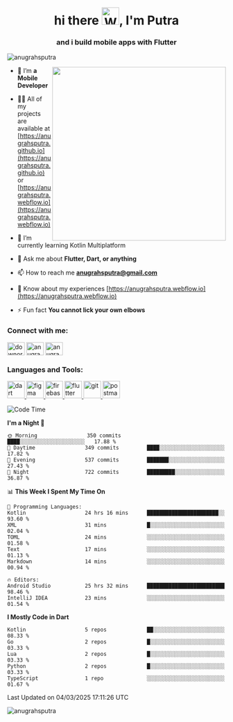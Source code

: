 

<h1 align="center">hi there <img src="https://raw.githubusercontent.com/Tarikul-Islam-Anik/Animated-Fluent-Emojis/master/Emojis/Hand%20gestures/Waving%20Hand.png" alt="Waving Hand" width="40" height="40" />, I'm Putra</h1>
<h3 align="center">and i build mobile apps with Flutter</h3>

<p align="left"> <img src="https://komarev.com/ghpvc/?username=anugrahsputra&label=Profile%20views&color=0e75b6&style=plastic" alt="anugrahsputra" /> </p>
<img align="right" width="400" src="https://user-images.githubusercontent.com/74038190/240815616-7b282ec6-fcc3-4600-90a7-2c3140549f58.gif"/>


- 🔭 I’m **a Mobile Developer**

- 👨‍💻 All of my projects are available at [https://anugrahsputra.github.io](https://anugrahsputra.github.io) or [https://anugrahsputra.webflow.io](https://anugrahsputra.webflow.io)

- 🌱 I’m currently learning Kotlin Multiplatform

- 💬 Ask me about **Flutter, Dart, or anything**

- 📫 How to reach me **anugrahsputra@gmail.com**

- 📄 Know about my experiences [https://anugrahsputra.webflow.io](https://anugrahsputra.webflow.io)

- ⚡ Fun fact **You cannot lick your own elbows**

<h3 align="left">Connect with me:</h3>
<p align="left">
<a href="https://twitter.com/downormal" target="blank"><img align="center" src="https://raw.githubusercontent.com/rahuldkjain/github-profile-readme-generator/master/src/images/icons/Social/twitter.svg" alt="downormal" height="30" width="40" /></a>
<a href="https://linkedin.com/in/anugrahsputra" target="blank"><img align="center" src="https://raw.githubusercontent.com/rahuldkjain/github-profile-readme-generator/master/src/images/icons/Social/linked-in-alt.svg" alt="anugrahsputra" height="30" width="40" /></a>
<a href="https://www.leetcode.com/anugrahsputra" target="blank"><img align="center" src="https://raw.githubusercontent.com/rahuldkjain/github-profile-readme-generator/master/src/images/icons/Social/leet-code.svg" alt="anugrahsputra" height="30" width="40" /></a>
</p>

<h3 align="left">Languages and Tools:</h3>
<p align="left"> <a href="https://dart.dev" target="_blank" rel="noreferrer"> <img src="https://www.vectorlogo.zone/logos/dartlang/dartlang-icon.svg" alt="dart" width="40" height="40"/> </a> <a href="https://www.figma.com/" target="_blank" rel="noreferrer"> <img src="https://www.vectorlogo.zone/logos/figma/figma-icon.svg" alt="figma" width="40" height="40"/> </a> <a href="https://firebase.google.com/" target="_blank" rel="noreferrer"> <img src="https://www.vectorlogo.zone/logos/firebase/firebase-icon.svg" alt="firebase" width="40" height="40"/> </a> <a href="https://flutter.dev" target="_blank" rel="noreferrer"> <img src="https://www.vectorlogo.zone/logos/flutterio/flutterio-icon.svg" alt="flutter" width="40" height="40"/> </a> <a href="https://git-scm.com/" target="_blank" rel="noreferrer"> <img src="https://www.vectorlogo.zone/logos/git-scm/git-scm-icon.svg" alt="git" width="40" height="40"/> </a> <a href="https://postman.com" target="_blank" rel="noreferrer"> <img src="https://www.vectorlogo.zone/logos/getpostman/getpostman-icon.svg" alt="postman" width="40" height="40"/> </a> </p>


<!--START_SECTION:waka-->
![Code Time](http://img.shields.io/badge/Code%20Time-1%2C409%20hrs%2037%20mins-blue)

**I'm a Night 🦉** 

```text
🌞 Morning                350 commits         ████░░░░░░░░░░░░░░░░░░░░░   17.88 % 
🌆 Daytime                349 commits         ████░░░░░░░░░░░░░░░░░░░░░   17.82 % 
🌃 Evening                537 commits         ███████░░░░░░░░░░░░░░░░░░   27.43 % 
🌙 Night                  722 commits         █████████░░░░░░░░░░░░░░░░   36.87 % 
```


📊 **This Week I Spent My Time On** 

```text
💬 Programming Languages: 
Kotlin                   24 hrs 16 mins      ███████████████████████░░   93.60 % 
XML                      31 mins             █░░░░░░░░░░░░░░░░░░░░░░░░   02.04 % 
TOML                     24 mins             ░░░░░░░░░░░░░░░░░░░░░░░░░   01.58 % 
Text                     17 mins             ░░░░░░░░░░░░░░░░░░░░░░░░░   01.13 % 
Markdown                 14 mins             ░░░░░░░░░░░░░░░░░░░░░░░░░   00.94 % 

🔥 Editors: 
Android Studio           25 hrs 32 mins      █████████████████████████   98.46 % 
IntelliJ IDEA            23 mins             ░░░░░░░░░░░░░░░░░░░░░░░░░   01.54 % 
```

**I Mostly Code in Dart** 

```text
Kotlin                   5 repos             ██░░░░░░░░░░░░░░░░░░░░░░░   08.33 % 
Go                       2 repos             █░░░░░░░░░░░░░░░░░░░░░░░░   03.33 % 
Lua                      2 repos             █░░░░░░░░░░░░░░░░░░░░░░░░   03.33 % 
Python                   2 repos             █░░░░░░░░░░░░░░░░░░░░░░░░   03.33 % 
TypeScript               1 repo              ░░░░░░░░░░░░░░░░░░░░░░░░░   01.67 % 
```




 Last Updated on 04/03/2025 17:11:26 UTC
<!--END_SECTION:waka-->

<img align="center" src="https://user-images.githubusercontent.com/74038190/212744287-14f66c13-5458-40dc-9244-8ff533fc8f4a.gif" alt="anugrahsputra" />
